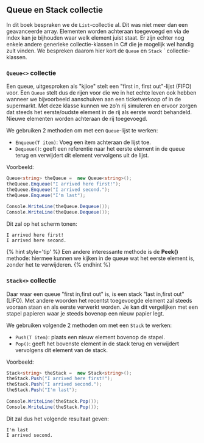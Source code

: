 ## Queue en Stack collectie

In dit boek bespraken we de ``List``-collectie al. Dit was niet meer dan een geavanceerde array. Elementen worden achteraan toegevoegd en via de index kan je bijhouden waar welk element juist staat. Er zijn echter nog enkele andere generieke collectie-klassen in C# die je mogelijk wel handig zult vinden. We bespreken daarom hier kort de ``Queue`` en ``Stack`` ` collectie-klassen. 


### ``Queue<>`` collectie
Een queue, uitgesproken als "kjioe" stelt een "first in, first out"-lijst (FIFO) voor. Een ``Queue`` stelt dus de rijen voor die we in het echte leven ook hebben wanneer we bijvoorbeeld aanschuiven aan een ticketverkoop of in de supermarkt. Met deze klasse kunnen we zo’n rij simuleren en ervoor zorgen dat steeds het eerste/oudste element in de rij als eerste wordt behandeld. Nieuwe elementen worden achteraan de rij toegevoegd.

We gebruiken 2 methoden om met een ``Queue``-lijst te werken:

* ``Enqueue(T item)``: Voeg een item achteraan de lijst toe.
* ``Dequeue()``: geeft een referentie naar het eerste element in de queue terug en verwijdert dit element vervolgens uit de lijst.

Voorbeeld:

```csharp
Queue<string> theQueue =  new Queue<string>();
theQueue.Enqueue("I arrived here first!");
theQueue.Enqueue("I arrived second.");
theQueue.Enqueue("I'm last");
 
Console.WriteLine(theQueue.Dequeue());
Console.WriteLine(theQueue.Dequeue());
```

Dit zal op het scherm tonen:
```
I arrived here first!
I arrived here second.
```

{% hint style='tip' %}
Een andere interessante methode is de **Peek()** methode: hiermee kunnen we kijken in de queue wat het eerste element is, zonder het te verwijderen.
{% endhint %}

### ``Stack<>`` collectie
Daar waar een queue "first in,first out" is, is een stack "last in,first out" (LIFO). Met andere woorden het recentst toegevoegde element zal steeds vooraan staan en als eerste verwerkt worden. Je kan dit vergelijken met een stapel papieren waar je steeds bovenop een nieuw papier legt.

We gebruiken volgende 2 methoden om met een ``Stack`` te werken:

* ``Push(T item)``: plaats een nieuw element bovenop de stapel.
* ``Pop()``: geeft het bovenste element in de stack terug en verwijdert vervolgens dit element van de stack.

Voorbeeld:

```csharp
Stack<string> theStack =  new Stack<string>();
theStack.Push("I arrived here first!");
theStack.Push("I arrived second.");
theStack.Push("I'm last");
 
Console.WriteLine(theStack.Pop());
Console.WriteLine(theStack.Pop());
```
Dit zal dus het volgende resultaat geven:
```
I'm last
I arrived second.
``` 
